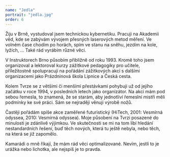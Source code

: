 ```yaml
---
name: "Jedla"
portrait: "jedla.jpg"
order: 6
---
```

Žiju v Brně, vystudoval jsem technickou kybernetiku. Pracuji na Akademii věd, kde se zabývám vývojem přesných laserových
metod měření. Ve volném čase chodím po horách, spím ve stanu na sněhu, jezdím na kole, lyžích, &hellip; Také rád vyrábím různé věci.

V Instruktorech Brno působím přibližně od roku 1993. Kromě toho jsem organizoval a lektoroval kurzy zážitkové pedagogiky pro učitele,
příležitostně spolupracuji na pořádání zážitkových akcí s dalšími organizacemi jako Prázdninová škola Lipnice a Česká cesta.

Kolem Tvrze se z většími či menšími přestávkami pohybuji už od jejího začátku v roce 1994, v posledních letech jako organizátor.
Na akci mám pod sebou řemesla, to znamená, že se starám, aby jednotliví řemeslní mistři měli podmínky ke své práci.
Sám se nejraději věnuji výrobě nožů.

Častěji pořádám spíše akce zaměřené futuristický (HiTech, 2001: Vesmírná odyssea, 2010: Vesmírná odyssea).
Moje působení na Tvrzi posazené do minulosti je zdánlivě výjimkou. Ve skutečnosti se mi na tom líbí hledání
nestandardních řešení, buď těch nových, která tu ještě nebyla, nebo těch, na která se již zapomělo.

Kamarádi o mně říkají, že mám rád věci optimalizované. Nevím, jestli to je urážka nebo lichotka, ale nejspíš je to pravda.
